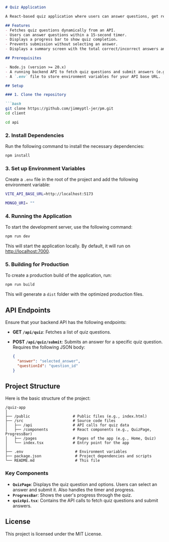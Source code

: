 ```markdown
# Quiz Application

A React-based quiz application where users can answer questions, get real-time feedback, and view their score after completing the quiz.

## Features
- Fetches quiz questions dynamically from an API.
- Users can answer questions within a 15-second timer.
- Displays a progress bar to show quiz completion.
- Prevents submission without selecting an answer.
- Displays a summary screen with the total correct/incorrect answers and the final score.

## Prerequisites

- Node.js (version >= 20.x)
- A running backend API to fetch quiz questions and submit answers (e.g., a RESTful API).
- A `.env` file to store environment variables for your API base URL.

## Setup

### 1. Clone the repository

```bash
git clone https://github.com/jimmyptl-jer/pm.git
cd client

cd api
```

### 2. Install Dependencies

Run the following command to install the necessary dependencies:

```bash
npm install
```

### 3. Set up Environment Variables

Create a `.env` file in the root of the project and add the following environment variable:

```bash
VITE_API_BASE_URL=http://localhost:5173

MONGO_URI= ""
```

### 4. Running the Application

To start the development server, use the following command:

```bash
npm run dev
```

This will start the application locally. By default, it will run on [http://localhost:7000](http://localhost:7000).

### 5. Building for Production

To create a production build of the application, run:

```bash
npm run build
```

This will generate a `dist` folder with the optimized production files.


## API Endpoints

Ensure that your backend API has the following endpoints:

- **GET `/api/quiz`**: Fetches a list of quiz questions.
- **POST `/api/quiz/submit`**: Submits an answer for a specific quiz question. Requires the following JSON body:
  
  ```json
  {
    "answer": "selected_answer",
    "questionId": "question_id"
  }
  ```

## Project Structure

Here is the basic structure of the project:

```
/quiz-app
│
├── /public                   # Public files (e.g., index.html)
├── /src                      # Source code files
│   ├── /api                  # API calls for quiz data
│   ├── /components           # React components (e.g., QuizPage, ProgressBar)
│   ├── /pages                # Pages of the app (e.g., Home, Quiz)
│   └── index.tsx             # Entry point for the app
│
├── .env                       # Environment variables
├── package.json               # Project dependencies and scripts
└── README.md                  # This file
```

### Key Components

- **`QuizPage`**: Displays the quiz question and options. Users can select an answer and submit it. Also handles the timer and progress.
- **`ProgressBar`**: Shows the user's progress through the quiz.
- **`quizApi.tsx`**: Contains the API calls to fetch quiz questions and submit answers.


## License

This project is licensed under the MIT License.

```
